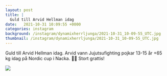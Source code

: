```yaml
---
layout: post
title: |
  Guld till Arvid Hellman idag
date:   2021-10-31 10:09:55 +0000
categories: instagram
background: /instagram/dynamixherrljunga/2021-10-31_10-09-55_UTC.jpg
thumbnail: /instagram/dynamixherrljunga/2021-10-31_10-09-55_UTC.jpg
---
```

Guld till Arvid Hellman idag. Arvid vann Jujutsufighting pojkar 13-15 år +65 kg idag på Nordic cup i Nacka. 🎂🎂 Stort grattis! 



<img src='/www-dynamix-herrljunga/instagram/dynamixherrljunga/2021-10-31_10-09-55_UTC.jpg' class='img-fluid' />
